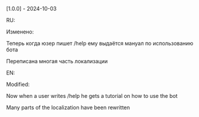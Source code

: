[1.0.0] - 2024-10-03

RU:

Изменено:

Теперь когда юзер пишет /help ему выдаётся мануал по использованию бота

Переписана многая часть локализации

EN:

Modified:

Now when a user writes /help he gets a tutorial on how to use the bot

Many parts of the localization have been rewritten